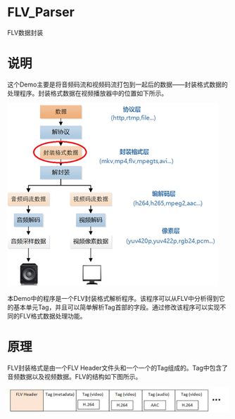# FLV_Parser
FLV数据封装

# 说明
这个Demo主要是将音频码流和视频码流打包到一起后的数据——封装格式数据的处理程序。封装格式数据在视频播放器中的位置如下所示。

![image_text](https://github.com/MTerence/FLV_Parser/blob/master/FLV_Parser/Source/20160118102143440.png)

本Demo中的程序是一个FLV封装格式解析程序。该程序可以从FLV中分析得到它的基本单元Tag，并且可以简单解析Tag首部的字段。通过修改该程序可以实现不同的FLV格式数据处理功能。




# 原理
FLV封装格式是由一个FLV Header文件头和一个一个的Tag组成的。Tag中包含了音频数据以及视频数据。FLV的结构如下图所示。

![image_text](https://github.com/MTerence/FLV_Parser/blob/master/FLV_Parser/Source/20160118103525777.jpeg)


